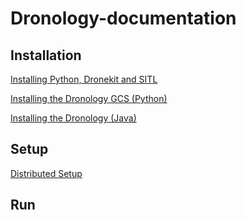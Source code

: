 # Dronology-documentation


## Installation

[Installing Python, Dronekit and SITL](http://....)

[Installing the Dronology GCS (Python)](http://....)

[Installing the Dronology (Java)](http://....)



## Setup

[Distributed Setup](http://....)


## Run

